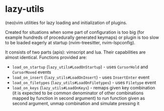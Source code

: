 # lazy-utils

(neo)vim utilities for lazy loading and initialization of plugins.

Created for situations when some part of configuration is too big
(for example hundreds of procedurally generated keymaps) or plugin
is too slow to be loaded eagerly at startup (nvim-treesitter, nvim-lspconfig).

It consists of two parts (apis): vimscript and lua. Their capabilities
are almost identical. Functions provided are:

- `load_on_startup` (`lazy_utils#LoadOnStartup`) - uses `CursorHold`
  and `CursorMoved` events
- `load_on_insert` (`lazy_utils#LoadOnInsert`) - uses `InsertEnter`
  event
- `load_on_filetypes` (`lazy_utils#LoadOnFiletypes`) - uses `Filetype`
  event
- `load_on_keys` (`lazy_utils#LoadOnKeys`) - remaps given key combination
  (it is expected to be common denominator of other combinations mapped
  by function in second argument) to run function given as second argument,
  unmap combination and simulate pressing it
